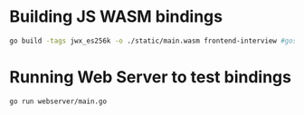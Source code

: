 # Building JS WASM bindings
```bash
go build -tags jwx_es256k -o ./static/main.wasm frontend-interview #gosetup
```

# Running Web Server to test bindings 
```
go run webserver/main.go
```
